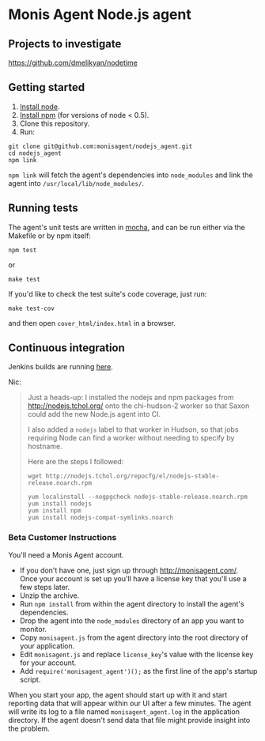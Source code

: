 # Monis Agent Node.js agent


## Projects to investigate

https://github.com/dmelikyan/nodetime


## Getting started

1. [Install node](http://nodejs.org/#download).
2. [Install npm](http://npmjs.org/) (for versions of node < 0.5).
3. Clone this repository.
4. Run:

```
git clone git@github.com:monisagent/nodejs_agent.git
cd nodejs_agent
npm link
```

`npm link` will fetch the agent's dependencies into `node_modules` and link the agent into `/usr/local/lib/node_modules/`.


## Running tests

The agent's unit tests are written in [mocha](http://visionmedia.github.com/mocha/), and can be run either via the Makefile or by npm itself:

```
npm test
```

or

```
make test
```

If you'd like to check the test suite's code coverage, just run:

```
make test-cov
```

and then open `cover_html/index.html` in a browser.


## Continuous integration

Jenkins builds are running [here](https://hudson.monisagent.com/job/Node.js%20Agent/).

Nic:
> Just a heads-up: I installed the nodejs and npm packages from http://nodejs.tchol.org/ onto the chi-hudson-2 worker so that Saxon could add the new Node.js agent into CI.
>
> I also added a `nodejs` label to that worker in Hudson, so that jobs requiring Node can find a worker without needing to specify by hostname.
>
> Here are the steps I followed:
>
>     wget http://nodejs.tchol.org/repocfg/el/nodejs-stable-release.noarch.rpm
>
>     yum localinstall --nogpgcheck nodejs-stable-release.noarch.rpm
>     yum install nodejs
>     yum install npm
>     yum install nodejs-compat-symlinks.noarch


### Beta Customer Instructions

You'll need a Monis Agent account.

+ If you don't have one, just sign up through http://monisagent.com/. Once your account is set up you'll have a license key that you'll use a few steps later.
+ Unzip the archive.
+ Run `npm install` from within the agent directory to install the agent's dependencies.
+ Drop the agent into the `node_modules` directory of an app you want to monitor.
+ Copy `monisagent.js` from the agent directory into the root directory of your application.
+ Edit `monisagent.js` and replace `license_key`'s value with the license key for your account.
+ Add `require('monisagent_agent')();` as the first line of the app's startup script.

When you start your app, the agent should start up with it and start reporting data that will appear within our UI after a few minutes. The agent will write its log to a file named `monisagent_agent.log` in the application directory. If the agent doesn't send data that file might provide insight into the problem.
